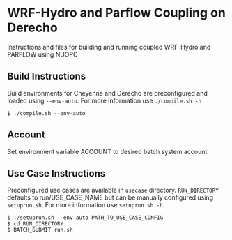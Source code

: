 # WRF-Hydro and Parflow Coupling on Derecho
Instructions and files for building and running coupled WRF-Hydro and PARFLOW using NUOPC

## Build Instructions
Build environments for Cheyenne and Derecho are preconfigured and loaded using
`--env-auto`. For more information use `./compile.sh -h`
```
$ ./compile.sh --env-auto
```

## Account
Set environment variable ACCOUNT to desired batch system account.

## Use Case Instructions
Preconfigured use cases are available in `usecase` directory. `RUN_DIRECTORY`
defaults to run/USE_CASE_NAME but can be manually configured using
`setuprun.sh`. For more information use `setuprun.sh -h`.
```
$ ./setuprun.sh --env-auto PATH_TO_USE_CASE_CONFIG
$ cd RUN_DIRECTORY
$ BATCH_SUBMIT run.sh
```
